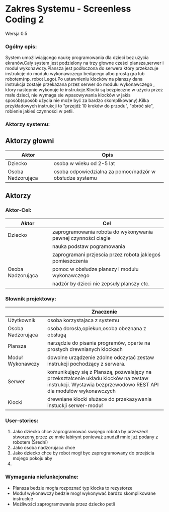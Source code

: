 # Zakres Systemu - Screenless Coding 2

Wersja 0.5

### Ogólny opis:
System umożliwiającego naukę programowania dla dzieci bez użycia ekranów.Cały system jest podzielony na trzy głowne cześci plansza,serwer i moduł wykonawczy.Plansza jest podłoczona do serwera który przekazuje  instrukcje do modułu wykonawczego bedącego albo prostą gra lub robotem(np. robot Lego).Po ustawnieniu klocków na planszy dana instrukcja zostaje przekazana przez serwer do modułu wykonawczego , ktory nastepnie wykonuje te instrukcje.Klocki są bezpieczne w użyciu przez małe dzieci, nie wymaga sie wpasowywania klocków  w jakis sposób(sposób użycia nie może być za bardzo skomplikowany).Kilka przykładowych instrukcji to "przejdż 10 kroków do przodu", "obróć sie", robienie jakieś czynności w petli.

### Aktorzy systemu:

## Aktorzy głowni
| Aktor             | Opis |
|-------------------|------|
| Dziecko        |   osoba w wieku od 2-5 lat  |
| Osoba Nadzorująca | osoba odpowiedzialna za pomoc/nadzór w obsłudze systemu     |

## Aktorzy 

### Aktor-Cel:
| Aktor             | Cel |
|-------------------|-----|
| Dziecko        | zaprogramowania robota do wykonywania pewnej czynności ciagle   |
|                | nauka podstaw pogramowania                                      |
|                | zaprogramani przjescia przez robota jakiegoś pomieszczenia      |
| Osoba Nadzorująca | pomoc w obsłudze planszy i modułu wykonawczego    |
|                   | nadzór by dzieci nie zepsuły planszy etc. |


### Słownik projektowy:
|                   | Znaczenie |
|-------------------|-----------|
| Użytkownik        |  osoba korzystajaca z systemu         |
| Osoba Nadzorująca |  osoba dorosła,opiekun,osoba obeznana z obsługą         |
| Plansza           |   narzędzie do pisania programów, oparte na prostych drewnianych klockach        |
| Moduł Wykonawczy  |  dowolne urządzenie zdolne odczytać zestaw instrukcji pochodzący z serwera.         |
| Serwer            | komunikujący się z Planszą, pozwalający na przekształcenie układu klocków na zestaw instrukcji. Wystawia bezprzewodowo REST API dla modułów        wykonawczych          |
|  Klocki               | drewniane klocki służace do przekazywania instuckji serwer-moduł          | 

### User-stories:
1. Jako dziecko chce zaprogramować swojego robota by przeszedł stworzony przez ze mnie labirynt ponieważ znudził mnie już podany z robotem
(Średni)
2. Jako osoba nadzorujaca chce
4. Jako dziecko chce by robot mogł byc zaprogramowany do przejścia mojego pokoju aby
5.


### Wymagania niefunkcjonalne:

* Plansza bedzie mogła rozpoznać typ klocka to rezystorze 
* Moduł wykonawczy bedzie mogł wykonywać bardzo skomplikowane instruckje
* Możliwości zaprogramowania przez dziecko petli
